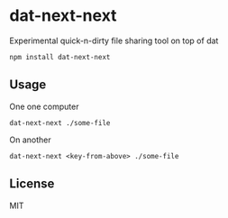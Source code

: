 # dat-next-next

Experimental quick-n-dirty file sharing tool on top of dat

```
npm install dat-next-next
```

## Usage

One one computer

```
dat-next-next ./some-file
```

On another

```
dat-next-next <key-from-above> ./some-file
```

## License

MIT
